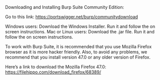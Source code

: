 Downloading and Installing Burp Suite Community Edition:

Go to this link: https://portswigger.net/burp/communitydownload

Windows users: Download the Windows Installer. Run it and follow the on screen instructions.
Mac or Linux users: Download the .jar file. Run it and follow the on screen instructions.

To work with Burp Suite, it is recommended that you use Mozilla Firefox browser as it is more hacker friendly. Also, to avoid any problems, we recommend that you install version 47.0 or any older version of Firefox.

Here’s a link to download the Mozilla Firefox 47.0: https://filehippo.com/download_firefox/68389/